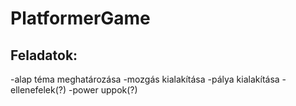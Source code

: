 # PlatformerGame

## Feladatok:
-alap téma meghatározása
-mozgás kialakítása
-pálya kialakítása
-ellenefelek(?)
-power uppok(?)
